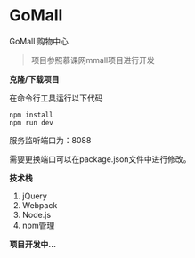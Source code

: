 # GoMall
GoMall 购物中心 

> 项目参照慕课网mmall项目进行开发

**克隆/下载项目**

在命令行工具运行以下代码

```
npm install
npm run dev
```

服务监听端口为：8088

需要更换端口可以在package.json文件中进行修改。

**技术栈**

1. jQuery
2. Webpack 
3. Node.js
4. npm管理

**项目开发中...**


